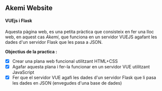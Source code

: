 ## Akemi Website
#### VUEjs i Flask

Aquesta pàgina web, es una petita pràctica que consisteix en fer una lloc web, en aquest cas *Akemi*, que funciona en un servidor VUEJS agafant les dades d'un servidor Flask que les pasa a JSON.
  
**Objectius de la practica :**
- [x] Crear una plana web funcional utilitzant HTML+CSS
- [x] Agafar aquesta plana i fer-la funcionar en un servidor VUE utilitzant JavaScript
- [x] Fer que el servidor VUE agafi les dades d'un servidor Flask que li pasa les dades en JSON (envegudes d'una base de dades)
